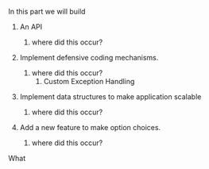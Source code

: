 In this part we will build

1. An API
	1. where did this occur? 
2. Implement defensive coding mechanisms.
	1. where did this occur? 
		1. Custom Exception Handling

3. Implement data structures to make application scalable
	1. where did this occur? 
			
1. Add a new feature to make option choices.
	1. where did this occur? 

What